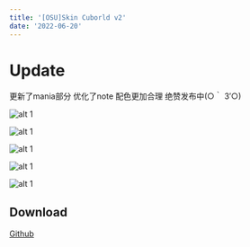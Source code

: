 ```yaml
---
title: '[OSU]Skin Cuborld v2'
date: '2022-06-20'
---
```

# Update
更新了mania部分
优化了note
配色更加合理
绝赞发布中(○｀ 3′○)

![alt 1](https://rino.xn--xj8hhl.tk/images/screenshot100.jpg)

![alt 1](https://rino.xn--xj8hhl.tk/images/screenshot101.jpg)

![alt 1](https://rino.xn--xj8hhl.tk/images/screenshot102.jpg)

![alt 1](https://rino.xn--xj8hhl.tk/images/screenshot103.jpg)

![alt 1](https://rino.xn--xj8hhl.tk/images/screenshot104.jpg)

## Download

[Github](https://github.com/AECBanana/Cuborld/releases)

